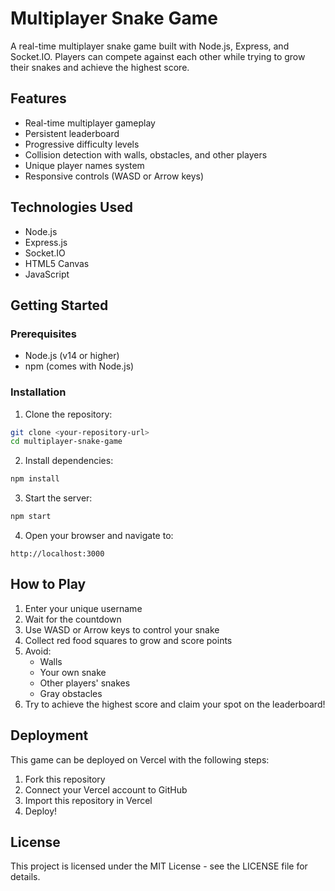 # Multiplayer Snake Game

A real-time multiplayer snake game built with Node.js, Express, and Socket.IO. Players can compete against each other while trying to grow their snakes and achieve the highest score.

## Features

- Real-time multiplayer gameplay
- Persistent leaderboard
- Progressive difficulty levels
- Collision detection with walls, obstacles, and other players
- Unique player names system
- Responsive controls (WASD or Arrow keys)

## Technologies Used

- Node.js
- Express.js
- Socket.IO
- HTML5 Canvas
- JavaScript

## Getting Started

### Prerequisites

- Node.js (v14 or higher)
- npm (comes with Node.js)

### Installation

1. Clone the repository:
```bash
git clone <your-repository-url>
cd multiplayer-snake-game
```

2. Install dependencies:
```bash
npm install
```

3. Start the server:
```bash
npm start
```

4. Open your browser and navigate to:
```
http://localhost:3000
```

## How to Play

1. Enter your unique username
2. Wait for the countdown
3. Use WASD or Arrow keys to control your snake
4. Collect red food squares to grow and score points
5. Avoid:
   - Walls
   - Your own snake
   - Other players' snakes
   - Gray obstacles
6. Try to achieve the highest score and claim your spot on the leaderboard!

## Deployment

This game can be deployed on Vercel with the following steps:

1. Fork this repository
2. Connect your Vercel account to GitHub
3. Import this repository in Vercel
4. Deploy!

## License

This project is licensed under the MIT License - see the LICENSE file for details. 